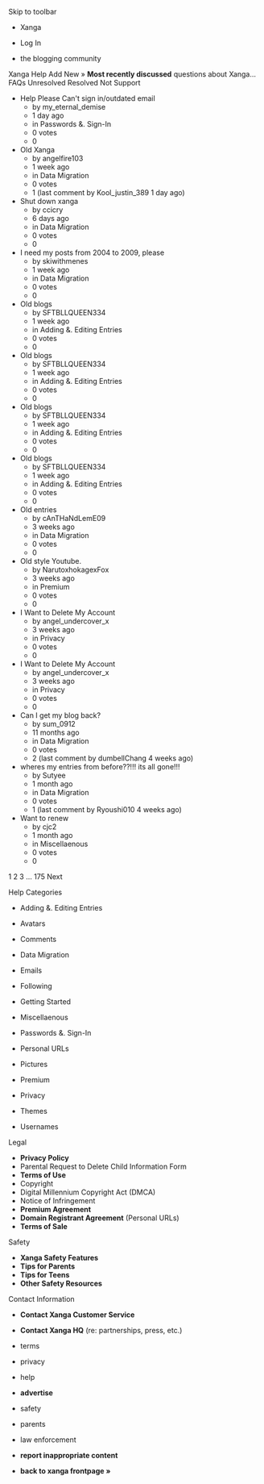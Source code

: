 Skip to toolbar

*   Xanga

*   Log In

*   the blogging community

Xanga Help Add New » **Most recently discussed** questions about Xanga… FAQs Unresolved Resolved Not Support

*   Help Please Can't sign in/outdated email
    *   by my\_eternal\_demise
    *   1 day ago
    *   in Passwords &. Sign-In
    *   0 votes
    *   0
*   Old Xanga
    *   by angelfire103
    *   1 week ago
    *   in Data Migration
    *   0 votes
    *   1 (last comment by Kool\_justin\_389 1 day ago)
*   Shut down xanga
    *   by ccicry
    *   6 days ago
    *   in Data Migration
    *   0 votes
    *   0
*   I need my posts from 2004 to 2009, please
    *   by skiwithmenes
    *   1 week ago
    *   in Data Migration
    *   0 votes
    *   0
*   Old blogs
    *   by SFTBLLQUEEN334
    *   1 week ago
    *   in Adding &. Editing Entries
    *   0 votes
    *   0
*   Old blogs
    *   by SFTBLLQUEEN334
    *   1 week ago
    *   in Adding &. Editing Entries
    *   0 votes
    *   0
*   Old blogs
    *   by SFTBLLQUEEN334
    *   1 week ago
    *   in Adding &. Editing Entries
    *   0 votes
    *   0
*   Old blogs
    *   by SFTBLLQUEEN334
    *   1 week ago
    *   in Adding &. Editing Entries
    *   0 votes
    *   0
*   Old entries
    *   by cAnTHaNdLemE09
    *   3 weeks ago
    *   in Data Migration
    *   0 votes
    *   0
*   Old style Youtube.
    *   by NarutoxhokagexFox
    *   3 weeks ago
    *   in Premium
    *   0 votes
    *   0
*   I Want to Delete My Account
    *   by angel\_undercover\_x
    *   3 weeks ago
    *   in Privacy
    *   0 votes
    *   0
*   I Want to Delete My Account
    *   by angel\_undercover\_x
    *   3 weeks ago
    *   in Privacy
    *   0 votes
    *   0
*   Can I get my blog back?
    *   by sum\_0912
    *   11 months ago
    *   in Data Migration
    *   0 votes
    *   2 (last comment by dumbellChang 4 weeks ago)
*   wheres my entries from before??!!! its all gone!!!
    *   by Sutyee
    *   1 month ago
    *   in Data Migration
    *   0 votes
    *   1 (last comment by Ryoushi010 4 weeks ago)
*   Want to renew
    *   by cjc2
    *   1 month ago
    *   in Miscellaenous
    *   0 votes
    *   0

1 2 3 ... 175 Next

Help Categories

*   Adding &. Editing Entries
*   Avatars
*   Comments
*   Data Migration
*   Emails
*   Following
*   Getting Started
*   Miscellaenous

*   Passwords &. Sign-In
*   Personal URLs
*   Pictures
*   Premium
*   Privacy
*   Themes
*   Usernames

Legal

*   **Privacy Policy**
*   Parental Request to Delete Child Information Form
*   **Terms of Use**
*   Copyright
*   Digital Millennium Copyright Act (DMCA)
*   Notice of Infringement
*   **Premium Agreement**
*   **Domain Registrant Agreement** (Personal URLs)
*   **Terms of Sale**

Safety

*   **Xanga Safety Features**
*   **Tips for Parents**
*   **Tips for Teens**
*   **Other Safety Resources**

Contact Information

*   **Contact Xanga Customer Service**
*   **Contact Xanga HQ** (re: partnerships, press, etc.)

*   terms
*   privacy
*   help
*   **advertise**

*   safety
*   parents
*   law enforcement
*   **report inappropriate content**

*   **back to xanga frontpage »**